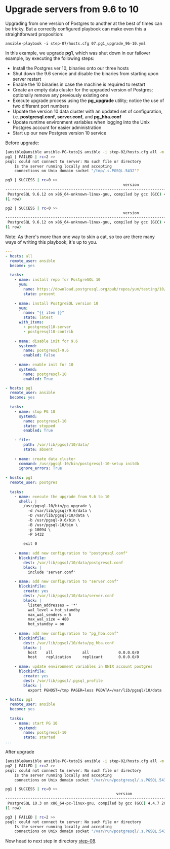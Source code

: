 Upgrade servers from 9.6 to 10
================

Upgrading from one version of Postgres to another at the best of times can be tricky. But a correctly configured playbook can make even this a straightforward proposition:

	ansible-playbook -i step-07/hosts.cfg 07.pg1_upgrade_96-10.yml

In this example, we upgrade **pg1**, which was shut down in our failover example, by executing the following steps:

* Install the Postgres ver 10, binaries onto our three hosts
* Shut down the 9.6 service and disable the binaries from starting upon server restart
* Enable the 10 binaries in case the machine is required to restart
* Create an empty data cluster for the upgraded version of Postgres; optionally remove any previously existing one
* Execute upgrade process using the **pg\_upgrade** utility; notice the use of two different port numbers
* Update the version 10 data cluster with an updated set of configuration, i.e. **postgresql.conf**, **server.conf**, and **pg\_hba.conf**
* Update runtime environment variables when logging into the Unix Postgres account for easier administration
* Start up our new Postgres version 10 service

Before upgrade:
```bash
[ansible@ansible ansible-PG-tuto]$ ansible -i step-02/hosts.cfg all -m shell -a "psql -c 'select version();'"  -u postgres
pg1 | FAILED | rc=2 >>
psql: could not connect to server: No such file or directory
	Is the server running locally and accepting
	connections on Unix domain socket "/tmp/.s.PGSQL.5432"?

pg3 | SUCCESS | rc=0 >>
                                                    version                                                     
----------------------------------------------------------------------------------------------------------------
 PostgreSQL 9.6.12 on x86_64-unknown-linux-gnu, compiled by gcc (GCC) 4.4.7 20120313 (Red Hat 4.4.7-18), 64-bit
(1 row)

pg2 | SUCCESS | rc=0 >>
                                                    version                                                     
----------------------------------------------------------------------------------------------------------------
 PostgreSQL 9.6.12 on x86_64-unknown-linux-gnu, compiled by gcc (GCC) 4.4.7 20120313 (Red Hat 4.4.7-18), 64-bit
(1 row)

```

Note: As there's more than one way to skin a cat, so too are there many ways of writing this playbook; it's up to you.

```yaml
---
- hosts: all
  remote_user: ansible
  become: yes
 
  tasks:
    - name: install repo for PostgreSQL 10
      yum:
        name: https://download.postgresql.org/pub/repos/yum/testing/10/redhat/rhel-7-x86_64/pgdg-centos10-10-1.noarch.rpm
        state: present
 
    - name: install PostgreSQL version 10
      yum:
        name: "{{ item }}"
        state: latest
      with_items:
        - postgresql10-server
        - postgresql10-contrib
 
    - name: disable init for 9.6
      systemd:
        name: postgresql-9.6
        enabled: False
 
    - name: enable init for 10
      systemd: 
        name: postgresql-10
        enabled: True

- hosts: pg1
  remote_user: ansible
  become: yes
 
  tasks:
    - name: stop PG 10
      systemd: 
        name: postgresql-10
        state: stopped
        enabled: True
 
    - file:
        path: /var/lib/pgsql/10/data/
        state: absent
 
    - name: create data cluster
      command: /usr/pgsql-10/bin/postgresql-10-setup initdb
      ignore_errors: True
 
- hosts: pg1
  remote_user: postgres
 
  tasks:
    - name: execute the upgrade from 9.6 to 10
      shell: |
        /usr/pgsql-10/bin/pg_upgrade \
          -d /var/lib/pgsql/9.6/data \
          -D /var/lib/pgsql/10/data \
          -b /usr/pgsql-9.6/bin \
          -B /usr/pgsql-10/bin \
          -p 10094 \
          -P 5432
 
        exit 0
 
    - name: add new configuration to "postgresql.conf"
      blockinfile:
        dest: /var/lib/pgsql/10/data/postgresql.conf
        block: |
          include 'server.conf'
 
    - name: add new configuration to "server.conf"
      blockinfile:
        create: yes
        dest: /var/lib/pgsql/10/data/server.conf
        block: |
          listen_addresses = '*'
          wal_level = hot_standby
          max_wal_senders = 6
          max_wal_size = 480
          hot_standby = on
 
    - name: add new configuration to "pg_hba.conf"
      blockinfile:
        dest: /var/lib/pgsql/10/data/pg_hba.conf
        block: |
          host    all             all             0.0.0.0/0                md5
          host    replication     replicant       0.0.0.0/0                md5
 
    - name: update environment variables in UNIX account postgres
      blockinfile:
        create: yes
        dest: /var/lib/pgsql/.pgsql_profile
        block: |
          export PGHOST=/tmp PAGER=less PGDATA=/var/lib/pgsql/10/data
 
- hosts: pg1
  remote_user: ansible
  become: yes
 
  tasks:
    - name: start PG 10
      systemd: 
        name: postgresql-10
        state: started
...

```
After upgrade
```bash
[ansible@ansible ansible-PG-tuto]$ ansible -i step-02/hosts.cfg all -m shell -a "psql -c 'select version();'"  -u postgres
pg2 | FAILED | rc=2 >>
psql: could not connect to server: No such file or directory
	Is the server running locally and accepting
	connections on Unix domain socket "/var/run/postgresql/.s.PGSQL.5432"?

pg1 | SUCCESS | rc=0 >>
                                                 version                                                  
----------------------------------------------------------------------------------------------------------
 PostgreSQL 10.3 on x86_64-pc-linux-gnu, compiled by gcc (GCC) 4.4.7 20120313 (Red Hat 4.4.7-18), 64-bit
(1 row)

pg3 | FAILED | rc=2 >>
psql: could not connect to server: No such file or directory
	Is the server running locally and accepting
	connections on Unix domain socket "/var/run/postgresql/.s.PGSQL.5432"?
```



Now head to next step in directory [step-08](https://github.com/4orbit/ansible-PG-tuto/tree/master/step-08).
